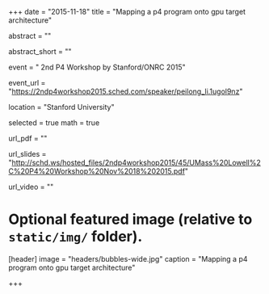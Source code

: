 +++
date = "2015-11-18"
title = "Mapping a p4 program onto gpu target architecture"

abstract = ""

abstract_short = ""

event = " 2nd P4 Workshop by Stanford/ONRC 2015"

event_url = "https://2ndp4workshop2015.sched.com/speaker/peilong_li.1ugol9nz"

location = "Stanford University"

selected = true
math = true

url_pdf = ""

url_slides = "http://schd.ws/hosted_files/2ndp4workshop2015/45/UMass%20Lowell%2C%20P4%20Workshop%20Nov%2018%202015.pdf"

url_video = ""

# Optional featured image (relative to `static/img/` folder).
[header]
image = "headers/bubbles-wide.jpg"
caption = "Mapping a p4 program onto gpu target architecture"

+++



